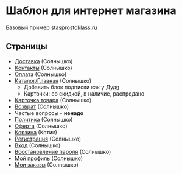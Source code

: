 # Шаблон для интернет магазина


Базовый пример [stasprostoklass.ru](https://stasprostoklass.ru/)


## Страницы

- [Доставка](https://stasprostoklass.ru/kontakty/) (Солнышко)
- [Контакты](https://stasprostoklass.ru/kontakty/) (Солнышко)
- [Оплата](https://stasprostoklass.ru/oplata/) (Солнышко)
- [Каталог/Главная](https://stasprostoklass.ru/) (Солнышко)
	- Добавить блок подписки как у [Дудя](https://vdudvdud.ru/)
	- Карточки: со скидкой, в наличие, распродано
- [Карточка товара](https://stasprostoklass.ru/khudi-pattern/) (Солнышко)
- [Возврат](https://stasprostoklass.ru/site/usloviya-vozvrata/) (Солнышко)
- Частые вопросы - **ненадо**
- [Политика](https://medvedevaevgeniya.com/site/privacy/) (Солнышко)
- [Оферта](https://medvedevaevgeniya.com/site/oferta/) (Солнышко)
- [Корзина](https://medvedevaevgeniya.com/site/oferta/) (Котик)
- [Регистрация](https://stasprostoklass.ru/signup/) (Солнышко)
- [Вход](https://stasprostoklass.ru/login/) (Солнышко)
- [Восстановление пароля](https://stasprostoklass.ru/forgotpassword/) (Солнышко)
- [Мой профиль](https://stasprostoklass.ru/my/profile/) (Солнышко)
- [Мои заказы](https://stasprostoklass.ru/my/orders/) (Солнышко)